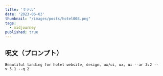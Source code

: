 ```yaml
---
title: 'ホテル'
date: '2023-06-03'
thumbnail: "/images/posts/hotel008.png"
tags:
  - midjourney
published: true
---
```


## 呪文（プロンプト）
```
Beautiful landing for hotel website, design, ux/ui, ux, ui --ar 3:2 --v 5.1 --q 2
```